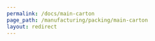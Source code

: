 ```yaml
---
permalink: /docs/main-carton
page_path: /manufacturing/packing/main-carton
layout: redirect
---
```



